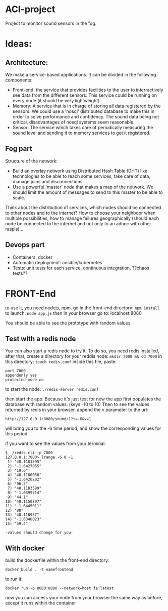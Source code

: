# ACI-project

Project to monitor sound sensors in the fog.

# Ideas:

## Architecture:

We make a service-based applications. It can be divided in the following
components:

* Front-end: the service that provides facilities to the user to interractively
  see data from the different sensors. This service could be running on every
  node (it should be very lightweight).
* Memory: A service that is in charge of storing all data registered by the
  sensors. We could use a 'nosql' distributed database to make this in order to
  solve performance and confidency. The sound data being not critical,
  disadvantages of nosql systems seem reasonable.
* Sensor: The service which takes care of periodically measuring the sound level
  and sending it to memory services to get it registered.
  
## Fog part

Structure of the network:

* Build an overlay network using Distributed Hash Table (DHT) like
  technologies to be able to reach some services, take care of data, manage joins
  and disconnections.
* Use a powerful 'master' node that makes a map of the network. We should limit the
  amount of messages to send to this master to be able to scale.

Think about the distribution of services, which nodes should be connected to other
nodes and to the internet? How to choose your neighboor when multiple
possibilities, how to manage failures geographically (should each node be
connected to the internet and not only to an adhoc with other raspis)...


## Devops part

* Containers: docker
* Automatic deployment: ansible/kubernetes
* Tests: unit tests for each service, continuous integration, ??chaos tests??


# FRONT-End

to use it, you need nodejs, npm.
go in the front-end directory: `npm install`
to launch: `node app.js`
then in your browser go to: localhost:8080

You should be able to see the prototype with random values.

## Test with a redis node
You can also start a redis node to try it. To do so, you need redis installed,
after that, create a directory for your reddis node:
`mkdir 7000 && cd 7000`
in this directory:
`touch redis.conf`
inside this file, paste:

```
port 7000
appendonly yes
protected-mode no

```

to start the node: 
`
./redis-server redis.conf
`

then start the app. Because it's just test for now the app first populates the
database with random values. (keys -10 to 10)
Then to see the values returned by redis in your browser, append the v parameter
to the url:
```
http://127.0.0.1:8080/sound/1?t=-6&v=1
```
will bring you to the -6 time period, and show the corresponding values for this
period


if you want to see the values from your terminal:
```
$ ./redis-cli -p 7000
127.0.0.1:7000> lrange -6 0 -1
 1) "48.1181395"
 2) "-1.6427055"
 3) "19.6"
 4) "48.1160038"
 5) "-1.6420282"
 6) "96.5"
 7) "48.1183599"
 8) "-1.6399714"
 9) "44.1"
10) "48.1150897"
11) "-1.6445011"
12) "88"
13) "48.116957"
14) "-1.6348023"
15) "59.4"

-values should change for you-
```

## With docker

build the dockerfile within the front-end directory: 
```
docker build . -t namefrontend
```
to run it:
```
docker run -p 8080:8080 --network=host fe:latest
```

now you can access your node from your browser the same way as before, except it runs within the container

